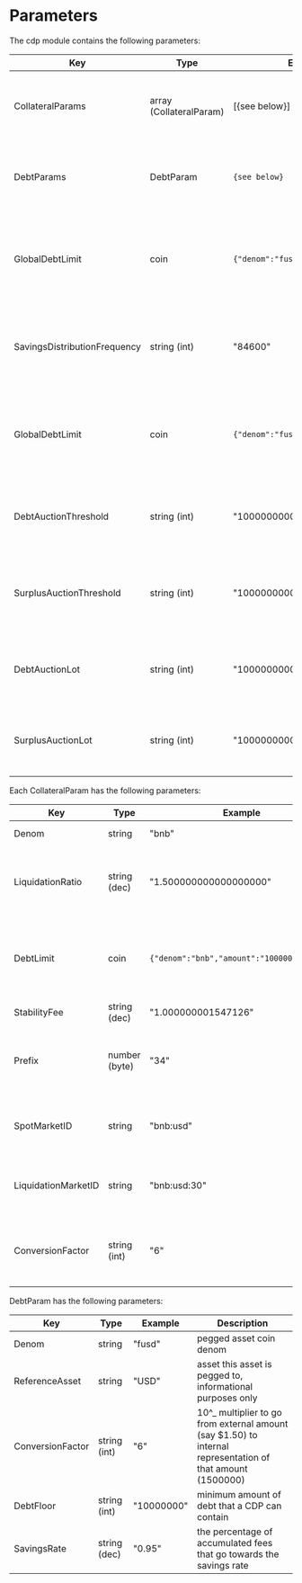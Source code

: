 <!--
order: 4
-->

# Parameters

The cdp module contains the following parameters:

| Key                          | Type                    | Example                            | Description                                                      |
|------------------------------|-------------------------|------------------------------------|------------------------------------------------------------------|
| CollateralParams             | array (CollateralParam) | [{see below}]                      | array of params for each enabled collateral type                 |
| DebtParams                   | DebtParam               | `{see below}`                      | array of params for each enabled pegged asset                    |
| GlobalDebtLimit              | coin                    | `{"denom":"fusd","amount":"1000"}` | maximum pegged assets that can be minted across the whole system |
| SavingsDistributionFrequency | string (int)            | "84600"                            | number of seconds between distribution of the savings rate       |
| GlobalDebtLimit              | coin                    | `{"denom":"fusd","amount":"1000"}` | maximum pegged assets that can be minted across the whole system |
| DebtAuctionThreshold         | string (int)            | "100000000000"                     | amount of system debt before a debt auction is triggered         |
| SurplusAuctionThreshold      | string (int)            | "100000000000"                     | amount of system surplus before a surplus auction is triggered   |
| DebtAuctionLot               | string (int)            | "10000000000"                      | amount of debt that each debt auction will attempt to recoup     |
| SurplusAuctionLot            | string (int)            | "10000000000"                      | amount of surplus that will be sold at each surplus auction      |

Each CollateralParam has the following parameters:

| Key                 | Type          | Example                                    | Description                                                                     |
|---------------------|---------------|--------------------------------------------|-------------------------------------------------------------------------------|
| Denom               | string        | "bnb"                                      | collateral coin denom                                                         |
| LiquidationRatio    | string (dec)  | "1.500000000000000000"                     | the ratio under which a cdp with this collateral type will be liquidated      |
| DebtLimit           | coin          | `{"denom":"bnb","amount":"1000000000000"}` | maximum pegged asset that can be minted backed by this collateral type        |
| StabilityFee        | string (dec)  | "1.000000001547126"                        | per second fee                                                                |
| Prefix              | number (byte) | "34"                                       | identifier used in store keys - **must** be unique across collateral types    |
| SpotMarketID        | string        | "bnb:usd"                                  | price feed identifier for the spot price of this collateral type              |
| LiquidationMarketID | string        | "bnb:usd:30"                               | price feed identifier for the liquidation price of this collateral type       |
| ConversionFactor    | string (int)  | "6"                                        | 10^_ multiplier for external (BTC1.50) to internal (150000000) representation |

DebtParam has the following parameters:

| Key              | Type         | Example    | Description                                                                                                |
|------------------|--------------|------------|------------------------------------------------------------------------------------------------------------|
| Denom            | string       | "fusd"     | pegged asset coin denom                                                                                    |
| ReferenceAsset   | string       | "USD"      | asset this asset is pegged to, informational purposes only                                                 |
| ConversionFactor | string (int) | "6"        | 10^_ multiplier to go from external amount (say $1.50) to internal representation of that amount (1500000) |
| DebtFloor        | string (int) | "10000000" | minimum amount of debt that a CDP can contain                                                              |
| SavingsRate      | string (dec) | "0.95"     | the percentage of accumulated fees that go towards the savings rate                                        |
